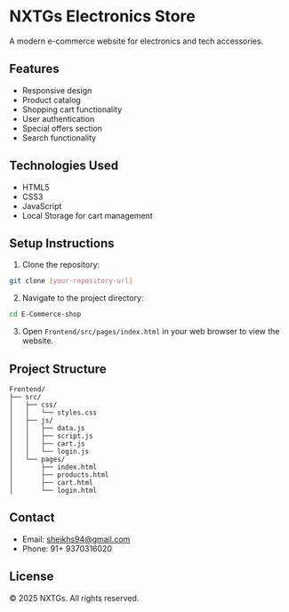 # NXTGs Electronics Store

A modern e-commerce website for electronics and tech accessories.

## Features

- Responsive design
- Product catalog
- Shopping cart functionality
- User authentication
- Special offers section
- Search functionality

## Technologies Used

- HTML5
- CSS3
- JavaScript
- Local Storage for cart management

## Setup Instructions

1. Clone the repository:
```bash
git clone [your-repository-url]
```

2. Navigate to the project directory:
```bash
cd E-Commerce-shop
```

3. Open `Frontend/src/pages/index.html` in your web browser to view the website.

## Project Structure

```
Frontend/
├── src/
│   ├── css/
│   │   └── styles.css
│   ├── js/
│   │   ├── data.js
│   │   ├── script.js
│   │   ├── cart.js
│   │   └── login.js
│   └── pages/
│       ├── index.html
│       ├── products.html
│       ├── cart.html
│       └── login.html
```

## Contact

- Email: sheikhs94@gmail.com
- Phone: 91+ 9370316020

## License

© 2025 NXTGs. All rights reserved. 